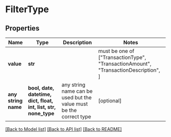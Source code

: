 # FilterType


## Properties
Name | Type | Description | Notes
------------ | ------------- | ------------- | -------------
**value** | **str** |  |  must be one of ["TransactionType", "TransactionAmount", "TransactionDescription", ]
**any string name** | **bool, date, datetime, dict, float, int, list, str, none_type** | any string name can be used but the value must be the correct type | [optional]

[[Back to Model list]](../README.md#documentation-for-models) [[Back to API list]](../README.md#documentation-for-api-endpoints) [[Back to README]](../README.md)


